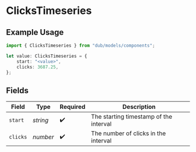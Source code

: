 # ClicksTimeseries

## Example Usage

```typescript
import { ClicksTimeseries } from "dub/models/components";

let value: ClicksTimeseries = {
    start: "<value>",
    clicks: 3687.25,
};
```

## Fields

| Field                                  | Type                                   | Required                               | Description                            |
| -------------------------------------- | -------------------------------------- | -------------------------------------- | -------------------------------------- |
| `start`                                | *string*                               | :heavy_check_mark:                     | The starting timestamp of the interval |
| `clicks`                               | *number*                               | :heavy_check_mark:                     | The number of clicks in the interval   |